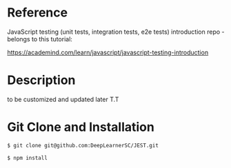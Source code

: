 # Reference

JavaScript testing (unit tests, integration tests, e2e tests) introduction repo - belongs to this tutorial: 

https://academind.com/learn/javascript/javascript-testing-introduction

# Description
to be customized and updated later T.T



# Git Clone and Installation


```bash
$ git clone git@github.com:DeepLearnerSC/JEST.git
```

```bash
$ npm install
```

